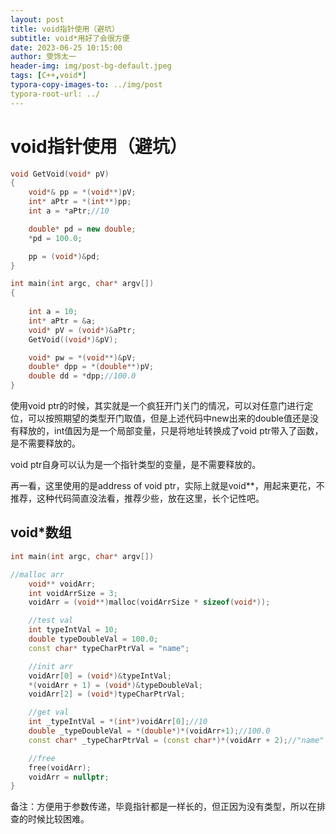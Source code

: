 ```yaml
---
layout: post
title: void指针使用（避坑）
subtitle: void*用好了会很方便
date: 2023-06-25 10:15:00
author: 雯饰太一
header-img: img/post-bg-default.jpeg
tags: [C++,void*]
typora-copy-images-to: ../img/post
typora-root-url: ../
---
```


# void指针使用（避坑）

```cpp
void GetVoid(void* pV)
{
	void*& pp = *(void**)pV;
	int* aPtr = *(int**)pp;
	int a = *aPtr;//10

	double* pd = new double;
	*pd = 100.0;

	pp = (void*)&pd;
}

int main(int argc, char* argv[])
{
	
	int a = 10;
	int* aPtr = &a;
	void* pV = (void*)&aPtr;
	GetVoid((void*)&pV);

	void* pw = *(void**)&pV;
	double* dpp = *(double**)pV;
	double dd = *dpp;//100.0
}
```

使用void ptr的时候，其实就是一个疯狂开门关门的情况，可以对任意门进行定位，可以按照期望的类型开门取值，但是上述代码中new出来的double值还是没有释放的，int值因为是一个局部变量，只是将地址转换成了void ptr带入了函数，是不需要释放的。

void ptr自身可以认为是一个指针类型的变量，是不需要释放的。

再一看，这里使用的是address of void ptr，实际上就是void**，用起来更花，不推荐，这种代码简直没法看，推荐少些，放在这里，长个记性吧。

## void*数组

```cpp
int main(int argc, char* argv[])

//malloc arr
	void** voidArr;
	int voidArrSize = 3;
	voidArr = (void**)malloc(voidArrSize * sizeof(void*));

	//test val
	int typeIntVal = 10;
	double typeDoubleVal = 100.0;
	const char* typeCharPtrVal = "name";

	//init arr
	voidArr[0] = (void*)&typeIntVal;
	*(voidArr + 1) = (void*)&typeDoubleVal;
	voidArr[2] = (void*)typeCharPtrVal;

	//get val
	int _typeIntVal = *(int*)voidArr[0];//10
	double _typeDoubleVal = *(double*)*(voidArr+1);//100.0
	const char* _typeCharPtrVal = (const char*)*(voidArr + 2);//"name"

	//free
	free(voidArr);
	voidArr = nullptr;
}
```

备注：方便用于参数传递，毕竟指针都是一样长的，但正因为没有类型，所以在排查的时候比较困难。